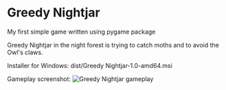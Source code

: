 # Greedy Nightjar
My first simple game written using pygame package

Greedy Nightjar in the night forest is trying to catch moths and to avoid the Owl's claws.

Installer for Windows: dist/Greedy Nightjar-1.0-amd64.msi

Gameplay screenshot:
![Greedy Nightjar gameplay](https://github.com/Gurdhhu/Greedy_Nightjar/edit/master/Pics/nightjar_screenshot.JPG)
